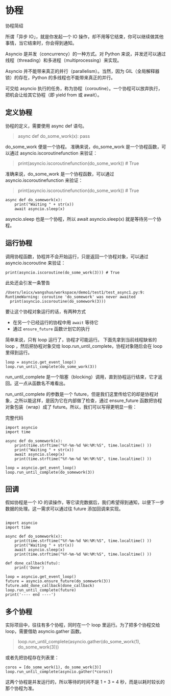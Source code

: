 
# 协程

协程简绍

所谓「异步 IO」，就是你发起一个 IO 操作，却不用等它结束，你可以继续做其他事情，当它结束时，你会得到通知。

Asyncio 是并发（concurrency）的一种方式。对 Python 来说，并发还可以通过线程（threading）和多进程（multiprocessing）来实现。

Asyncio 并不能带来真正的并行（parallelism）。当然，因为 GIL（全局解释器锁）的存在，Python 的多线程也不能带来真正的并行。

可交给 asyncio 执行的任务，称为协程（coroutine）。一个协程可以放弃执行，把机会让给其它协程（即 yield from 或 await）。

## 定义协程

协程的定义，需要使用 async def 语句。

> async def do_some_work(x): pass

do_some_work 便是一个协程。
准确来说，do_some_work 是一个协程函数，可以通过 asyncio.iscoroutinefunction 来验证：

> print(asyncio.iscoroutinefunction(do_some_work)) # True

准确来说，do_some_work 是一个协程函数，可以通过 asyncio.iscoroutinefunction 来验证：

> print(asyncio.iscoroutinefunction(do_some_work)) # True

```
async def do_somework(x):
    print("Waiting " + str(x))
    await asyncio.sleep(x)
```

asyncio.sleep 也是一个协程，所以 await asyncio.sleep(x) 就是等待另一个协程。

## 运行协程

调用协程函数，协程并不会开始运行，只是返回一个协程对象，可以通过 asyncio.iscoroutine 来验证：

```
print(asyncio.iscoroutine(do_some_work(3))) # True
```

此处还会引发一条警告

```
/Users/leicx/wangshuo/workspace/demo1/test1/test_async1.py:9: RuntimeWarning: coroutine 'do_somework' was never awaited
  print(asyncio.iscoroutine(do_somework(3)))
```

要让这个协程对象运行的话，有两种方式

* 在另一个已经运行的协程中用 `await` 等待它
* 通过 `ensure_future` 函数计划它的执行

简单来说，只有 loop 运行了，协程才可能运行。
下面先拿到当前线程缺省的 loop ，然后把协程对象交给 loop.run_until_complete，协程对象随后会在 loop 里得到运行。

```
loop = asyncio.get_event_loop()
loop.run_until_complete(do_some_work(3))
```

run_until_complete 是一个阻塞（blocking）调用，直到协程运行结束，它才返回。这一点从函数名不难看出。

run_until_complete 的参数是一个 future，但是我们这里传给它的却是协程对象，之所以能这样，是因为它在内部做了检查，通过 ensure_future 函数把协程对象包装（wrap）成了 future。所以，我们可以写得更明显一些：

完整代码

```
import asyncio
import time

async def do_somework(x):
    print(time.strftime("%Y-%m-%d %H:%M:%S", time.localtime() ))
    print("Waiting " + str(x))
    await asyncio.sleep(x)
    print(time.strftime("%Y-%m-%d %H:%M:%S", time.localtime() ))

loop = asyncio.get_event_loop()
loop.run_until_complete(do_somework(3))
```

## 回调

假如协程是一个 IO 的读操作，等它读完数据后，我们希望得到通知，以便下一步数据的处理。这一需求可以通过往 future 添加回调来实现。

```

import asyncio
import time

async def do_somework(x):
    print(time.strftime("%Y-%m-%d %H:%M:%S", time.localtime() ))
    print("Waiting " + str(x))
    await asyncio.sleep(x)
    print(time.strftime("%Y-%m-%d %H:%M:%S", time.localtime() ))

def done_callback(futu):
    print('Done')

loop = asyncio.get_event_loop()
future = asyncio.ensure_future(do_somework(3))
future.add_done_callback(done_callback)
loop.run_until_complete(future)
print('---- end ----')
```

## 多个协程

实际项目中，往往有多个协程，同时在一个 loop 里运行。为了把多个协程交给 loop，需要借助 asyncio.gather 函数。

> loop.run_until_complete(asyncio.gather(do_some_work(1), do_some_work(3)))

或者先把协程存在列表里：

```
coros = [do_some_work(1), do_some_work(3)]
loop.run_until_complete(asyncio.gather(*coros))
```

这两个协程是并发运行的，所以等待的时间不是 1 + 3 = 4 秒，而是以耗时较长的那个协程为准。

















